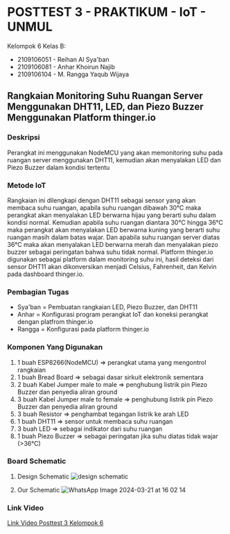 # POSTTEST 3 - PRAKTIKUM - IoT - UNMUL

Kelompok 6 Kelas B:
- 2109106051 - Reihan Al Sya'ban
- 2109106081 - Anhar Khoirun Najib
- 2109106104 - M. Rangga Yaqub Wijaya

## Rangkaian Monitoring Suhu Ruangan Server Menggunakan DHT11, LED, dan Piezo Buzzer Menggunakan Platform thinger.io
### Deskripsi 
Perangkat ini menggunakan NodeMCU yang akan memonitoring suhu pada ruangan server menggunakan DHT11, kemudian akan menyalakan LED dan Piezo Buzzer dalam kondisi tertentu

### Metode IoT
Rangkaian ini dilengkapi dengan DHT11 sebagai sensor yang akan membaca suhu ruangan, apabila suhu ruangan dibawah 30°C maka perangkat akan menyalakan LED berwarna hijau yang berarti suhu dalam kondisi normal. Kemudian apabila suhu ruangan diantara 30°C hingga 36°C maka perangkat akan menyalakan LED berwarna kuning yang berarti suhu ruangan masih dalam batas wajar. Dan apabila suhu ruangan server diatas 36°C maka akan menyalakan LED berwarna merah dan menyalakan piezo buzzer sebagai peringatan bahwa suhu tidak normal.
Platform thinger.io digunakan sebagai platform dalam monitoring suhu ini, hasil deteksi dari sensor DHT11 akan dikonversikan menjadi Celsius, Fahrenheit, dan Kelvin pada dashboard thinger.io.

### Pembagian Tugas 
- Sya'ban = Pembuatan rangkaian LED, Piezo Buzzer, dan DHT11
- Anhar = Konfigurasi program perangkat IoT dan koneksi perangkat dengan platfrom thinger.io
- Rangga = Konfigurasi pada platform thinger.io

### Komponen Yang Digunakan 
1. 1 buah ESP8266(NodeMCU) => perangkat utama yang mengontrol rangkaian
2. 1 buah Bread Board => sebagai dasar sirkuit elektronik sementara
3. 2 buah Kabel Jumper male to male => penghubung listrik pin Piezo Buzzer dan penyedia aliran ground
3. 3 buah Kabel Jumper male to female => penghubung listrik pin Piezo Buzzer dan penyedia aliran ground
5. 3 buah Resistor => penghambat tegangan listrik ke arah LED
6. 1 buah DHT11 => sensor untuk membaca suhu ruangan
7. 3 buah LED => sebagai indikator dari suhu ruangan
8. 1 buah Piezo Buzzer => sebagai peringatan jika suhu diatas tidak wajar (>36°C) 

### Board Schematic
1. Design Schematic
   ![design schematic](https://github.com/Anhar12/posttest3-praktikum-iot-unmul/assets/92861249/4720c412-5509-4069-bcee-01b25d06b23e)

2. Our Schematic
   ![WhatsApp Image 2024-03-21 at 16 02 14](https://github.com/Anhar12/posttest3-praktikum-iot-unmul/assets/92861249/6f0fa190-da84-48e6-a757-790550a97e41)

### Link Video
[Link Video Posttest 3 Kelompok 6](https://youtu.be/0H01u54BO3w)
